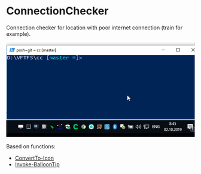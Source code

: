 # ConnectionChecker
Connection checker for location with poor internet connection (train for example).

![](ConnectionChecker.gif)

Based on functions: 
* [ConvertTo-Icon](https://www.powershellgallery.com/packages/RoughDraft/0.1/Content/ConvertTo-Icon.ps1)
* [Invoke-BalloonTip](https://github.com/honzakuzel1989/PowerShell_Scripts/blob/master/Invoke-BalloonTip.ps1)
